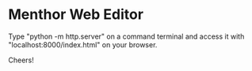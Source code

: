 # Menthor Web Editor

Type "python -m http.server" on a command terminal and access it with "localhost:8000/index.html" on your browser.

Cheers!
